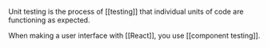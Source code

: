 Unit testing is the process of [[testing]] that individual units of code are functioning as expected.

When making a user interface with [[React]], you use [[component testing]].